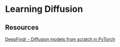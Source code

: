 # Learning Diffusion

## Resources

[DeepFindr - Diffusion models from scratch in PyTorch](https://youtu.be/a4Yfz2FxXiY)